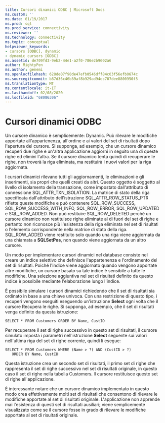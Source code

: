 ```yaml
---
title: Cursori dinamici ODBC | Microsoft Docs
ms.custom: ''
ms.date: 01/19/2017
ms.prod: sql
ms.prod_service: connectivity
ms.reviewer: ''
ms.technology: connectivity
ms.topic: conceptual
helpviewer_keywords:
- cursors [ODBC], dynamic
- dynamic cursors [ODBC]
ms.assetid: de709fd3-9eb2-44e1-a2f0-786e2b9602a6
author: MightyPen
ms.author: genemi
ms.openlocfilehash: 628de07f90de47efb0546dff84c03f56efb0674c
ms.sourcegitcommit: b87d36c46b39af8b929ad94ec707dee8800950f5
ms.translationtype: MT
ms.contentlocale: it-IT
ms.lasthandoff: 02/08/2020
ms.locfileid: "68086306"
---
```

# <a name="odbc-dynamic-cursors"></a>Cursori dinamici ODBC
Un cursore dinamico è semplicemente: Dynamic. Può rilevare le modifiche apportate all'appartenenza, all'ordine e ai valori del set di risultati dopo l'apertura del cursore. Si supponga, ad esempio, che un cursore dinamico recuperi due righe e un'altra applicazione aggiorni in seguito una di queste righe ed elimini l'altra. Se il cursore dinamico tenta quindi di recuperare le righe, non troverà la riga eliminata, ma restituirà i nuovi valori per la riga aggiornata.  
  
 I cursori dinamici rilevano tutti gli aggiornamenti, le eliminazioni e gli inserimenti, sia propri che quelli creati da altri. Questo oggetto è soggetto al livello di isolamento della transazione, come impostato dall'attributo di connessione SQL_ATTR_TXN_ISOLATION. La matrice di stato della riga specificata dall'attributo dell'istruzione SQL_ATTR_ROW_STATUS_PTR riflette queste modifiche e può contenere SQL_ROW_SUCCESS, SQL_ROW_SUCCESS_WITH_INFO, SQL_ROW_ERROR, SQL_ROW_UPDATED e SQL_ROW_ADDED. Non può restituire SQL_ROW_DELETED perché un cursore dinamico non restituisce righe eliminate al di fuori del set di righe e pertanto non riconosce più l'esistenza della riga eliminata nel set di risultati o l'elemento corrispondente nella matrice di stato della riga. SQL_ROW_ADDED viene restituito solo quando una riga viene aggiornata da una chiamata a **SQLSetPos**, non quando viene aggiornata da un altro cursore.  
  
 Un modo per implementare cursori dinamici nel database consiste nel creare un indice selettivo che definisce l'appartenenza e l'ordinamento del set di risultati. Poiché l'indice viene aggiornato quando vengono apportate altre modifiche, un cursore basato su tale indice è sensibile a tutte le modifiche. Una selezione aggiuntiva nel set di risultati definito da questo indice è possibile mediante l'elaborazione lungo l'indice.  
  
 È possibile simulare i cursori dinamici richiedendo che il set di risultati sia ordinato in base a una chiave univoca. Con una restrizione di questo tipo, i recuperi vengono eseguiti eseguendo un'istruzione **Select** ogni volta che il cursore Recupera le righe. Si supponga, ad esempio, che il set di risultati venga definito da questa istruzione:  
  
```  
SELECT * FROM Customers ORDER BY Name, CustID  
```  
  
 Per recuperare il set di righe successivo in questo set di risultati, il cursore simulato imposta i parametri nell'istruzione **Select** seguente sui valori nell'ultima riga del set di righe corrente, quindi li esegue:  
  
```  
SELECT * FROM Customers WHERE (Name > ?) AND (CustID > ?)  
   ORDER BY Name, CustID  
```  
  
 Questa istruzione crea un secondo set di risultati, il primo set di righe che rappresenta il set di righe successivo nel set di risultati originale, in questo caso il set di righe nella tabella Customers. Il cursore restituisce questo set di righe all'applicazione.  
  
 È interessante notare che un cursore dinamico implementato in questo modo crea effettivamente molti set di risultati che consentono di rilevare le modifiche apportate al set di risultati originale. L'applicazione non apprende mai l'esistenza di questi set di risultati ausiliari; viene semplicemente visualizzato come se il cursore fosse in grado di rilevare le modifiche apportate al set di risultati originale.
